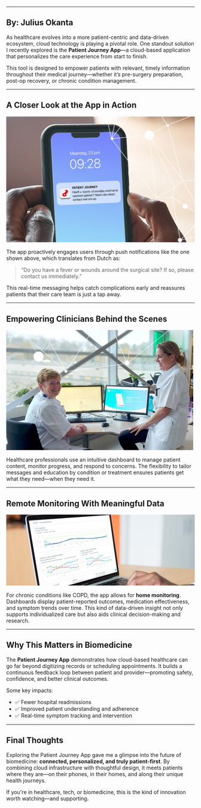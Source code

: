 
---
By: Julius Okanta
---

As healthcare evolves into a more patient-centric and data-driven ecosystem, cloud technology is playing a pivotal role. One standout solution I recently explored is the **Patient Journey App**—a cloud-based application that personalizes the care experience from start to finish. 

This tool is designed to empower patients with relevant, timely information throughout their medical journey—whether it’s pre-surgery preparation, post-op recovery, or chronic condition management.

---

## A Closer Look at the App in Action

![Patient Journey App Notification](/images/app-2.jpg)

The app proactively engages users through push notifications like the one shown above, which translates from Dutch as:

> “Do you have a fever or wounds around the surgical site? If so, please contact us immediately.”

This real-time messaging helps catch complications early and reassures patients that their care team is just a tap away.

---

## Empowering Clinicians Behind the Scenes

![Clinicians Using the Patient Journey App Dashboard](/images/Symptoom_dagboek_Wietske_en_Rinie_1_.jpg)

Healthcare professionals use an intuitive dashboard to manage patient content, monitor progress, and respond to concerns. The flexibility to tailor messages and education by condition or treatment ensures patients get what they need—when they need it.

---

## Remote Monitoring With Meaningful Data

![Data Dashboard COPD Monitoring](/images/bloxx-2.jpg)

For chronic conditions like COPD, the app allows for **home monitoring**. Dashboards display patient-reported outcomes, medication effectiveness, and symptom trends over time. This kind of data-driven insight not only supports individualized care but also aids clinical decision-making and research.

---

## Why This Matters in Biomedicine

The **Patient Journey App** demonstrates how cloud-based healthcare can go far beyond digitizing records or scheduling appointments. It builds a continuous feedback loop between patient and provider—promoting safety, confidence, and better clinical outcomes.

Some key impacts:
- ✅ Fewer hospital readmissions  
- ✅ Improved patient understanding and adherence  
- ✅ Real-time symptom tracking and intervention  

---

## Final Thoughts

Exploring the Patient Journey App gave me a glimpse into the future of biomedicine: **connected, personalized, and truly patient-first**. By combining cloud infrastructure with thoughtful design, it meets patients where they are—on their phones, in their homes, and along their unique health journeys.

If you're in healthcare, tech, or biomedicine, this is the kind of innovation worth watching—and supporting.
